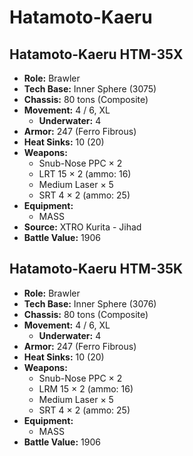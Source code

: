 # Hatamoto-Kaeru
## Hatamoto-Kaeru HTM-35X
- **Role:** Brawler
- **Tech Base:** Inner Sphere (3075)
- **Chassis:** 80 tons (Composite)
- **Movement:** 4 / 6, XL
  - **Underwater:** 4
- **Armor:** 247 (Ferro Fibrous)
- **Heat Sinks:** 10 (20)
- **Weapons:**
  - Snub-Nose PPC × 2
  - LRT 15 × 2 (ammo: 16)
  - Medium Laser × 5
  - SRT 4 × 2 (ammo: 25)
- **Equipment:**
  - MASS
- **Source:** XTRO Kurita - Jihad
- **Battle Value:** 1906

## Hatamoto-Kaeru HTM-35K
- **Role:** Brawler
- **Tech Base:** Inner Sphere (3076)
- **Chassis:** 80 tons (Composite)
- **Movement:** 4 / 6, XL
  - **Underwater:** 4
- **Armor:** 247 (Ferro Fibrous)
- **Heat Sinks:** 10 (20)
- **Weapons:**
  - Snub-Nose PPC × 2
  - LRM 15 × 2 (ammo: 16)
  - Medium Laser × 5
  - SRT 4 × 2 (ammo: 25)
- **Equipment:**
  - MASS
- **Battle Value:** 1906

